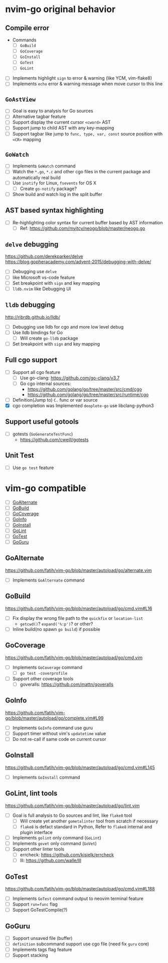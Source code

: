 # nvim-go original behavior

## Compile error
  - Commands
    - [ ] `GoBuild`
    - [ ] `GoCoverage`
    - [ ] `GoInstall`
    - [ ] `GoTest`
    - [ ] `GoLint`
  - [ ] Implements highlight `sign` to error & warning (like YCM, vim-flake8)
  - [ ] Implements `echo` error & warning message when move cursor to this line

## `GoAstView`
  - [ ] Goal is easy to analysis for Go sources
  - [ ] Alternative tagbar feature
  - [ ] Support display the current cursor `<cword>` AST
  - [ ] Support jump to child AST with any key-mapping
  - [ ] Support tagbar like jump to `func, type, var, const` source position with `<CR>` mapping

## `GoWatch`
  - [ ] Implements `GoWatch` command
  - [ ] Watch the `*.go`, `*.c` and other cgo files in the current package and automatically real build
  - [ ] Use `inotify` for Linux, `fsevents` for OS X
    - [ ] Create `go-notify` package?
  - [ ] Show build and watch log in the split buffer

## AST based syntax highlighting
  - [ ] Re-highlighting color syntax for current buffer based by AST information
    - [ ] Ref: https://github.com/myitcv/neogo/blob/master/neogo.go

## `delve` debugging
https://github.com/derekparker/delve  
https://blog.gopheracademy.com/advent-2015/debugging-with-delve/
  - [ ] Debugging use `delve`
  - [ ] like Microsoft vs-code feature
  - [ ] Set breakpoint with `sign` and key mapping
  - [ ] `lldb.nvim` like Debugging UI

## `lldb` debugging
http://ribrdb.github.io/lldb/
  - [ ] Debugging use lldb for cgo and more low level debug
  - [ ] Use lldb bindings for Go
    - [ ] Will create `go-lldb` package
  - [ ] Set breakpoint with `sign` and key mapping

## Full cgo support
  - [ ] Support all cgo feature
    - [ ] Use go-clang: https://github.com/go-clang/v3.7
    - [ ] Go cgo internal sources:
      - https://github.com/golang/go/tree/master/src/cmd/cgo
      - https://github.com/golang/go/tree/master/src/runtime/cgo
  - [ ] Definition(Jump to) `C.` func or var source
  - [x] cgo completion was Implemented `deoplete-go` use libclang-python3

## Support useful gotools
  - [ ] gotests (`GoGenerateTestFunc`)
    - https://github.com/cweill/gotests

## Unit Test
  - [ ] Use `go test` feature


# vim-go compatible

- [ ] [GoAlternate](#goalternate)
- [ ] [GoBuild](#gobuild)
- [ ] [GoCoverage](#gocoverage)
- [ ] [GoInfo](#goinfo)
- [ ] [GoInstall](#goinstall)
- [ ] [GoLint](#golint)
- [ ] [GoTest](#gotest)
- [ ] [GoGuru](#goguru)

## GoAlternate
https://github.com/fatih/vim-go/blob/master/autoload/go/alternate.vim
  - [ ] Implements `GoAlternate` command

## GoBuild
https://github.com/fatih/vim-go/blob/master/autoload/go/cmd.vim#L16
  - [ ] Fix display the wrong file path to the `quickfix` or `location-list`
    - `getcwd()`? `expand('%:p')`? or other?
  - [ ] Inline build(no spawn `go build`) if possible

## GoCoverage
https://github.com/fatih/vim-go/blob/master/autoload/go/cmd.vim
  - [ ] Implements `GoCoverage` command
    - [ ] `go test -coverprofile`
  - [ ] Support other coverage tools
    - [ ] goveralls: https://github.com/mattn/goveralls

## GoInfo
https://github.com/fatih/vim-go/blob/master/autoload/go/complete.vim#L99
  - [ ] Implements `GoInfo` command use guru
  - [ ] Support timer without vim's `updatetime` value
  - [ ] Do not re-call if same code on current cursor

## GoInstall
https://github.com/fatih/vim-go/blob/master/autoload/go/cmd.vim#L145
  - [ ] Implements `GoInstall` command

## GoLint, lint tools
https://github.com/fatih/vim-go/blob/master/autoload/go/lint.vim
  - [ ] Goal is full analysis to Go sources and lint, like `flake8` tool
    - [ ] Will create yet another `gometalinter` tool from scratch if necessary
    - [ ] `flake8` is defact standard in Python, Refer to `flake8` internal and plugin interface
  - [ ] Implements `golint` only command (`GoLint`)
  - [ ] Implements `govet` only command (`GoVet`)
  - [ ] Support other linter tools
    - [ ] errcheck: https://github.com/kisielk/errcheck
    - [ ] lll: https://github.com/walle/lll

## GoTest
https://github.com/fatih/vim-go/blob/master/autoload/go/cmd.vim#L188
  - [ ] Implements `GoTest` command output to neovim terminal feature
  - [ ] Support `run=func` flag
  - [ ] Support GoTestCompile(?)

## GoGuru
  - [ ] Support unsaved file (buffer)
  - [ ] `definition` subcommand support use cgo file (need fix `guru` core)
  - [ ] Implements tags flag feature
  - [ ] Support stacking
